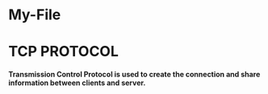 # My-File
<html>
  <head></head>
  </head>
  <body>
    <h1> TCP PROTOCOL</h1>
      <body>
      <p><h4> Transmission Control Protocol is used to create the connection and share information between clients and server.</h4> </p>
      </body>
    </html>
                                                                                                                                         
        
